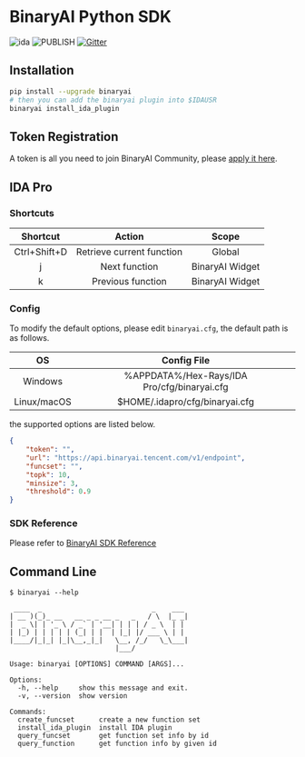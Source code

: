 # BinaryAI Python SDK

![ida](https://img.shields.io/badge/IDA->%3D7.3-brightgreen.svg)
![PUBLISH](https://github.com/binaryai/sdk/workflows/PUBLISH/badge.svg)
[![Gitter](https://badges.gitter.im/binaryai/community.svg)](https://gitter.im/binaryai/community?utm_source=badge&utm_medium=badge&utm_campaign=pr-badge)

## Installation

```bash
pip install --upgrade binaryai
# then you can add the binaryai plugin into $IDAUSR
binaryai install_ida_plugin
```


## Token Registration

A token is all you need to join BinaryAI Community, please [apply it here](https://binaryai.tencent.com/apply-token).


## IDA Pro

### Shortcuts

|   Shortcut   |          Action           |      Scope      |
| :----------: | :-----------------------: | :-------------: |
| Ctrl+Shift+D | Retrieve current function |     Global      |
|      j       |       Next function       | BinaryAI Widget |
|      k       |     Previous function     | BinaryAI Widget |



### Config

To modify the default options, please edit  `binaryai.cfg`, the default path is as follows.

|     OS      |                 Config File                 |
| :---------: | :-----------------------------------------: |
|   Windows   | %APPDATA%/Hex-Rays/IDA Pro/cfg/binaryai.cfg |
| Linux/macOS |     $HOME/.idapro/cfg/binaryai.cfg      |

the supported options are listed below.

```json
{
    "token": "",
    "url": "https://api.binaryai.tencent.com/v1/endpoint",
    "funcset": "",
    "topk": 10,
    "minsize": 3,
    "threshold": 0.9
}
```

### SDK Reference

Please refer to  [BinaryAI SDK Reference](https://binaryai.readthedocs.io/en/latest/binaryai.html#)


## Command Line

```shell
$ binaryai --help

 ____  _                           _    ___
| __ )(_)_ __   __ _ _ __ _   _   / \  |_ _|
|  _ \| | '_ \ / _` | '__| | | | / _ \  | |
| |_) | | | | | (_| | |  | |_| |/ ___ \ | |
|____/|_|_| |_|\__,_|_|   \__, /_/   \_\___|
                          |___/

Usage: binaryai [OPTIONS] COMMAND [ARGS]...

Options:
  -h, --help     show this message and exit.
  -v, --version  show version

Commands:
  create_funcset      create a new function set
  install_ida_plugin  install IDA plugin
  query_funcset       get function set info by id
  query_function      get function info by given id
```
